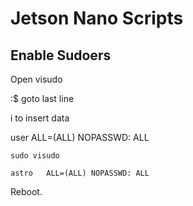 # Jetson Nano Scripts

## Enable Sudoers
Open visudo

:$ goto last line

i to insert data

user ALL=(ALL) NOPASSWD: ALL

`sudo visudo`

`astro   ALL=(ALL) NOPASSWD: ALL`

Reboot.